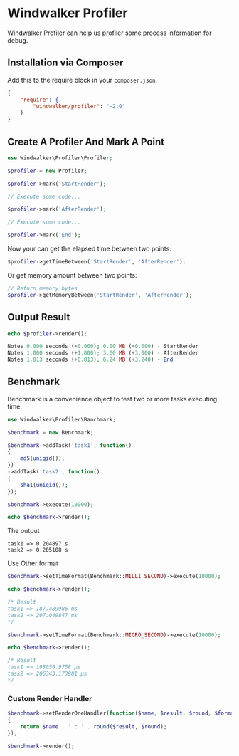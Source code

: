 # Windwalker Profiler

Windwalker Profiler can help us profiler some process information for debug.

## Installation via Composer

Add this to the require block in your `composer.json`.

``` json
{
    "require": {
        "windwalker/profiler": "~2.0"
    }
}
```

## Create A Profiler And Mark A Point

``` php
use Windwalker\Profiler\Profiler;

$profiler = new Profiler;

$profiler->mark('StartRender');

// Execute some code...

$profiler->mark('AfterRender');

// Execute some code...

$profiler->mark('End');
```

Now your can get the elapsed time between two points:

``` php
$profiler->getTimeBetween('StartRender', 'AfterRender');
```

Or get memory amount between two points:

``` php
// Return memory bytes
$profiler->getMemoryBetween('StartRender', 'AfterRender');
```

## Output Result

``` php
echo $profiler->render();
```
``` php
Notes 0.000 seconds (+0.000); 0.00 MB (+0.000) - StartRender
Notes 1.000 seconds (+1.000); 3.00 MB (+3.000) - AfterRender
Notes 1.813 seconds (+0.813); 6.24 MB (+3.240) - End
```

## Benchmark

Benchmark is a convenience object to test two or more tasks executing time.

``` php
use Windwalker\Profiler\Banchmark;

$benchmark = new Benchmark;

$benchmark->addTask('task1', function()
{
    md5(uniqid());
})
->addTask('task2', function()
{
    sha1(uniqid());
});

$benchmark->execute(10000);

echo $benchmark->render();
```

The output

```
task1 => 0.204897 s
task2 => 0.205108 s
```

Use Other format

``` php
$benchmark->setTimeFormat(Benchmark::MILLI_SECOND)->execute(10000);

echo $benchmark->render();

/* Result
task1 => 187.489986 ms
task2 => 207.049847 ms
*/
```

``` php
$benchmark->setTimeFormat(Benchmark::MICRO_SECOND)->execute(10000);

echo $benchmark->render();

/* Result
task1 => 198050.9758 μs
task2 => 206343.173981 μs
*/
```

### Custom Render Handler

``` php
$benchmark->setRenderOneHandler(function($name, $result, $round, $format)
{
    return $name . ' : ' . round($result, $round);
});

$benchmark->render();
```
